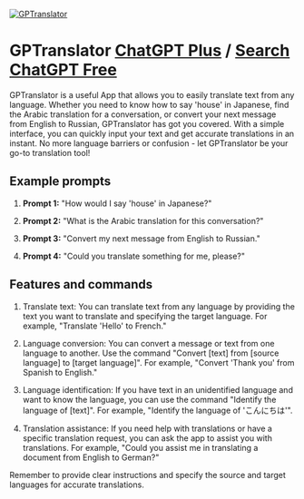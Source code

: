 
[![GPTranslator](https://files.oaiusercontent.com/file-nnpC9KXcjtqyYfciUV03xFSO?se=2123-10-16T20%3A12%3A21Z&sp=r&sv=2021-08-06&sr=b&rscc=max-age%3D31536000%2C%20immutable&rscd=attachment%3B%20filename%3D2bab73aa-352f-4332-8214-df65b5b14332.png&sig=gbR6lV9OqTw8SXFCtUZJFWJKkZ8cSqFnLw7Su%2BnbZRI%3D)](https://chat.openai.com/g/g-rM8ck1BZa-gptranslator)

# GPTranslator [ChatGPT Plus](https://chat.openai.com/g/g-rM8ck1BZa-gptranslator) / [Search ChatGPT Free](https://gptcall.net/index.html#/?search=GPTranslator)

GPTranslator is a useful App that allows you to easily translate text from any language. Whether you need to know how to say 'house' in Japanese, find the Arabic translation for a conversation, or convert your next message from English to Russian, GPTranslator has got you covered. With a simple interface, you can quickly input your text and get accurate translations in an instant. No more language barriers or confusion - let GPTranslator be your go-to translation tool!

## Example prompts

1. **Prompt 1:** "How would I say 'house' in Japanese?"

2. **Prompt 2:** "What is the Arabic translation for this conversation?"

3. **Prompt 3:** "Convert my next message from English to Russian."

4. **Prompt 4:** "Could you translate something for me, please?"

## Features and commands

1. Translate text: You can translate text from any language by providing the text you want to translate and specifying the target language. For example, "Translate 'Hello' to French."

2. Language conversion: You can convert a message or text from one language to another. Use the command "Convert [text] from [source language] to [target language]". For example, "Convert 'Thank you' from Spanish to English."

3. Language identification: If you have text in an unidentified language and want to know the language, you can use the command "Identify the language of [text]". For example, "Identify the language of 'こんにちは'".

4. Translation assistance: If you need help with translations or have a specific translation request, you can ask the app to assist you with translations. For example, "Could you assist me in translating a document from English to German?"

Remember to provide clear instructions and specify the source and target languages for accurate translations.


